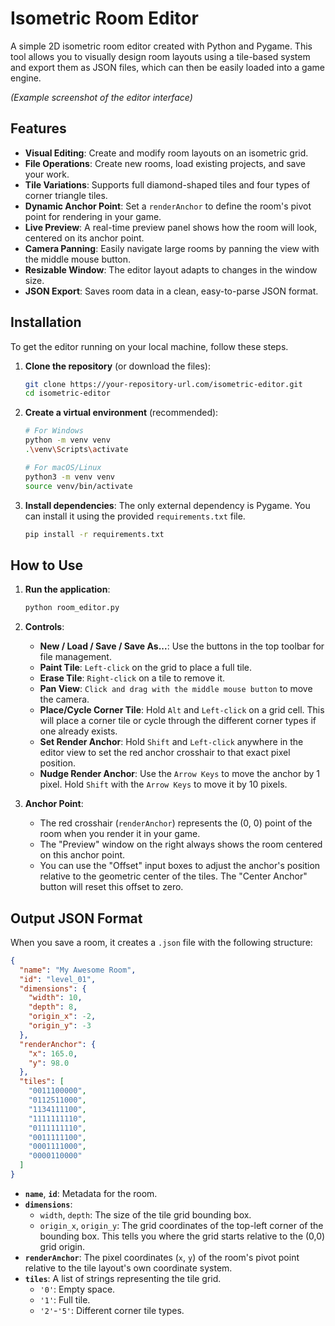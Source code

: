 # Isometric Room Editor

A simple 2D isometric room editor created with Python and Pygame. This tool allows you to visually design room layouts using a tile-based system and export them as JSON files, which can then be easily loaded into a game engine.

 
*(Example screenshot of the editor interface)*

## Features

- **Visual Editing**: Create and modify room layouts on an isometric grid.
- **File Operations**: Create new rooms, load existing projects, and save your work.
- **Tile Variations**: Supports full diamond-shaped tiles and four types of corner triangle tiles.
- **Dynamic Anchor Point**: Set a `renderAnchor` to define the room's pivot point for rendering in your game.
- **Live Preview**: A real-time preview panel shows how the room will look, centered on its anchor point.
- **Camera Panning**: Easily navigate large rooms by panning the view with the middle mouse button.
- **Resizable Window**: The editor layout adapts to changes in the window size.
- **JSON Export**: Saves room data in a clean, easy-to-parse JSON format.

## Installation

To get the editor running on your local machine, follow these steps.

1.  **Clone the repository** (or download the files):
    ```bash
    git clone https://your-repository-url.com/isometric-editor.git
    cd isometric-editor
    ```

2.  **Create a virtual environment** (recommended):
    ```bash
    # For Windows
    python -m venv venv
    .\venv\Scripts\activate

    # For macOS/Linux
    python3 -m venv venv
    source venv/bin/activate
    ```

3.  **Install dependencies**:
    The only external dependency is Pygame. You can install it using the provided `requirements.txt` file.
    ```bash
    pip install -r requirements.txt
    ```

## How to Use

1.  **Run the application**:
    ```bash
    python room_editor.py
    ```

2.  **Controls**:
    - **New / Load / Save / Save As...**: Use the buttons in the top toolbar for file management.
    - **Paint Tile**: `Left-click` on the grid to place a full tile.
    - **Erase Tile**: `Right-click` on a tile to remove it.
    - **Pan View**: `Click and drag with the middle mouse button` to move the camera.
    - **Place/Cycle Corner Tile**: Hold `Alt` and `Left-click` on a grid cell. This will place a corner tile or cycle through the different corner types if one already exists.
    - **Set Render Anchor**: Hold `Shift` and `Left-click` anywhere in the editor view to set the red anchor crosshair to that exact pixel position.
    - **Nudge Render Anchor**: Use the `Arrow Keys` to move the anchor by 1 pixel. Hold `Shift` with the `Arrow Keys` to move it by 10 pixels.

3.  **Anchor Point**:
    - The red crosshair (`renderAnchor`) represents the (0, 0) point of the room when you render it in your game.
    - The "Preview" window on the right always shows the room centered on this anchor point.
    - You can use the "Offset" input boxes to adjust the anchor's position relative to the geometric center of the tiles. The "Center Anchor" button will reset this offset to zero.

## Output JSON Format

When you save a room, it creates a `.json` file with the following structure:

```json
{
  "name": "My Awesome Room",
  "id": "level_01",
  "dimensions": {
    "width": 10,
    "depth": 8,
    "origin_x": -2,
    "origin_y": -3
  },
  "renderAnchor": {
    "x": 165.0,
    "y": 98.0
  },
  "tiles": [
    "0011100000",
    "0112511000",
    "1134111100",
    "1111111110",
    "0111111110",
    "0011111100",
    "0001111000",
    "0000110000"
  ]
}
```

- **`name`**, **`id`**: Metadata for the room.
- **`dimensions`**:
    - `width`, `depth`: The size of the tile grid bounding box.
    - `origin_x`, `origin_y`: The grid coordinates of the top-left corner of the bounding box. This tells you where the grid starts relative to the (0,0) grid origin.
- **`renderAnchor`**: The pixel coordinates (`x`, `y`) of the room's pivot point relative to the tile layout's own coordinate system.
- **`tiles`**: A list of strings representing the tile grid.
    - `'0'`: Empty space.
    - `'1'`: Full tile.
    - `'2'`-`'5'`: Different corner tile types.